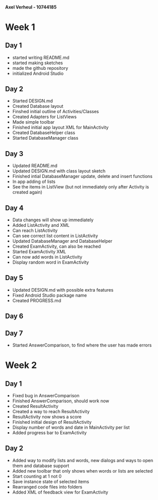 #### Axel Verheul - 10744185

# Week 1

## Day 1

- started writing README.md
- started making sketches
- made the github repository
- initialized Android Studio

## Day 2

- Started DESIGN.md
- Created Database layout
- Finshed initial outline of Activities/Classes
- Created Adapters for ListViews
- Made simple toolbar
- Finished initial app layout XML for MainActivity
- Created DatabaseHelper class
- Started DatabaseManager class

## Day 3

- Updated README.md
- Updated DESIGN.md with class layout sketch
- Finished intial DatabaseManager update, delete and insert functions
- In app adding of lists
- See the items in ListView (but not immediately only after Activity is created again)

## Day 4

- Data changes will show up immediately
- Added ListActivity and XML
- Can reach ListActivity
- Can see correct list content in ListActivity
- Updated DatabaseManager and DatabaseHelper
- Created ExamActivity, can also be reached
- Started ExamActivity XML
- Can now add words in ListActivity
- Display random word in ExamActivity

## Day 5

- Updated DESIGN.md with possible extra features
- Fixed Android Studio package name
- Created PROGRESS.md

## Day 6

## Day 7

- Started AnswerComparison, to find where the user has made errors

# Week 2

## Day 1

- Fixed bug in AnswerComparison
- Finished AnswerComparison, should work now
- Created ResultActivity
- Created a way to reach ResultActivity
- ResultActivity now shows a score
- Finished initial design of ResultActivity
- Display number of words and date in MainActivity per list
- Added progress bar to ExamActivity

## Day 2

- Added way to modify lists and words, new dialogs and ways to open them and database support
- Added new toolbar that only shows when words or lists are selected
- Start counting at 1 not 0
- Save instance state of selected items
- Rearranged code files into folders
- Added XML of feedback view for ExamActivity
